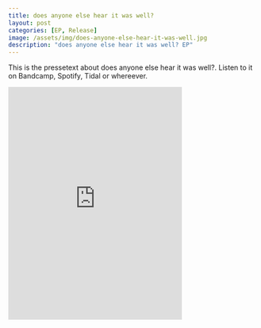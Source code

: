 ```yaml
---
title: does anyone else hear it was well?
layout: post
categories: [EP, Release]
image: /assets/img/does-anyone-else-hear-it-was-well.jpg
description: "does anyone else hear it was well? EP"
---
```


This is the pressetext about does anyone else hear it was well?.
Listen to it on Bandcamp, Spotify, Tidal or whereever.

<iframe style="border: 0; width: 350px; height: 470px;" src="https://bandcamp.com/EmbeddedPlayer/album=3468071668/size=large/bgcol=ffffff/linkcol=0687f5/tracklist=false/transparent=true/" seamless><a href="https://quod.bandcamp.com/album/caves-full-of-light">Caves full of Light by Quod</a></iframe>
